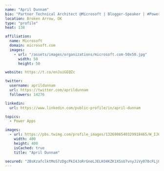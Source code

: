 ```yaml
---
name: "April Dunnam"
bio: "Partner Technical Architect @Microsoft | Blogger-Speaker | #PowerApps, #PowerAutomate, #Office365, #SharePoint | #WIT | #Karaoke Queen"
location: Broken Arrow, OK
type: "profile"
heat: 138

affiliation:
  name: Microsoft
  domain: microsoft.com
  images:
    - url: "/assets/images/organizations/microsoft.com-50x50.jpg"
      width: 50
      height: 50

website: https://t.co/enJuiGEQZc

twitter:
  username: aprildunnam
  url: https://twitter.com/aprildunnam
  followers: 14276

linkedin:
  url: https://www.linkedin.com/public-profile/in/april-dunnam

topics:
  - Power Apps

images:
  - url: https://pbs.twimg.com/profile_images/1326986540329918465/W_IJ6Ih2_400x400.jpg
    width: 400
    height: 400
    isCached: true
    title: "April Dunnam"

secured: "2BsKzafclktMoS7zDgcPkI4JoRrGneLJELH34KZK1XSsU7vnyJiVy078cFLj8Ig2ToDOEJG54XMM1fTG23WUGUCRvs7fQFNS7o5+7cSPuV5+yIp3aJRQzsE6HgnhULGFSsOThGajDmESlDavJNBiyWcC2Ycryp3uspDyJHgTZGH27DXuG3MzSZYZDhybnKmKKLHqaiO3YUodUru/O97WjeO5ecaDfUO8AIBGaT9WlI3+DsEYtfb9p6L8o0PSpp7BKmqJ6CrFrwS+Zm4jP5JI9LOp7bOtgwisGMhYqe4l+RjD79sj5+NKPgydrLhHevhSNhr646UZ8I0NqyK1TkmbGSXnJ3FLrGOL3XOVbwG6cCmXHk2WX4V1TXAu9ZDPDam02lgkgCV1y1Xbr32U53uRJS7I2TZ2qCBQEJ6YDvTcVyE=;VQyQzVW8sB/yWnuBGDjBtw=="
---
```


